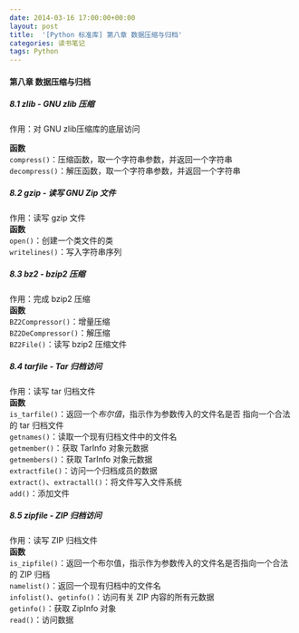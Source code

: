 ```yaml
---
date: 2014-03-16 17:00:00+00:00
layout: post
title:  '[Python 标准库] 第八章 数据压缩与归档'
categories: 读书笔记
tags: Python
---
```

#### 第八章 数据压缩与归档

##### 8.1 zlib - GNU zlib 压缩
作用：对 GNU zlib压缩库的底层访问  

**函数**  
`compress()`：压缩函数，取一个字符串参数，并返回一个字符串  
`decompress()`：解压函数，取一个字符串参数，并返回一个字符串  

##### 8.2 gzip - 读写 GNU Zip 文件
作用：读写 gzip 文件  
**函数**  
`open()`：创建一个类文件的类  
`writelines()`：写入字符串序列  

##### 8.3 bz2 - bzip2 压缩
作用：完成 bzip2 压缩  
**函数**  
`BZ2Compressor()`：增量压缩  
`BZ2DeCompressor()`：解压缩  
`BZ2File()`：读写 bzip2 压缩文件  

##### 8.4 tarfile - Tar 归档访问
作用：读写 tar 归档文件  
**函数**  
`is_tarfile()`：返回一个*布尔值*，指示作为参数传入的文件名是否
指向一个合法的 tar 归档文件  
`getnames()`：读取一个现有归档文件中的文件名  
`getmember()`：获取 TarInfo 对象元数据  
`getmembers()`：获取 TarInfo 对象元数据  
`extractfile()`：访问一个归档成员的数据  
`extract()`、`extractall()`：将文件写入文件系统  
`add()`：添加文件  

##### 8.5 zipfile - ZIP 归档访问
作用：读写 ZIP 归档文件  
**函数**  
`is_zipfile()`：返回一个布尔值，指示作为参数传入的文件名是否指向一个合法的 ZIP 归档  
`namelist()`：返回一个现有归档中的文件名  
`infolist()`、`getinfo()`：访问有关 ZIP 内容的所有元数据  
`getinfo()`：获取 ZipInfo 对象  
`read()`：访问数据  
